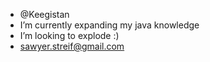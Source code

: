 -  @Keegistan
-  I’m currently expanding my java knowledge
-  I’m looking to explode :)
- sawyer.streif@gmail.com

<!---
Keegistan/Keegistan is a ✨ special ✨ repository because its `README.md` (this file) appears on your GitHub profile.
You can click the Preview link to take a look at your changes.
--->
